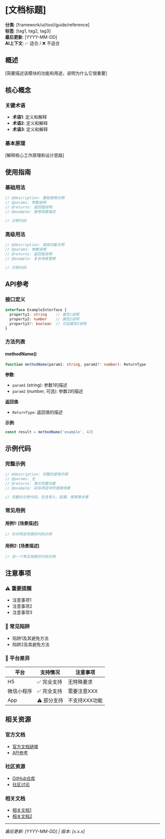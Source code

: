 # [文档标题]

<!-- 文档元数据 -->
**分类**: [framework/ui/tool/guide/reference]  
**标签**: [tag1, tag2, tag3]  
**最后更新**: [YYYY-MM-DD]  
**AI上下文**: ✅ 适合 / ❌ 不适合  

## 概述

[简要描述该模块的功能和用途，说明为什么它很重要]

## 核心概念

### 关键术语

- **术语1**: 定义和解释
- **术语2**: 定义和解释
- **术语3**: 定义和解释

### 基本原理

[解释核心工作原理和设计思路]

## 使用指南

### 基础用法

```typescript
// @description: 基础使用示例
// @params: 参数说明
// @returns: 返回值说明
// @example: 使用场景描述

// 示例代码
```

### 高级用法

```typescript
// @description: 高级功能示例
// @params: 参数说明
// @returns: 返回值说明
// @example: 复杂场景使用

// 示例代码
```

## API参考

### 接口定义

```typescript
interface ExampleInterface {
  property1: string    // 属性1说明
  property2: number    // 属性2说明
  property3?: boolean  // 可选属性3说明
}
```

### 方法列表

#### methodName()

```typescript
function methodName(param1: string, param2?: number): ReturnType
```

**参数**:
- `param1` (string): 参数1的描述
- `param2` (number, 可选): 参数2的描述

**返回值**:
- `ReturnType`: 返回值的描述

**示例**:
```typescript
const result = methodName('example', 42)
```

## 示例代码

### 完整示例

```typescript
// @description: 完整的使用示例
// @params: 无
// @returns: 演示完整功能
// @example: 实际项目中的使用场景

// 完整的示例代码，包含导入、配置、使用等步骤
```

### 常见用例

#### 用例1: [场景描述]

```typescript
// 针对特定场景的代码示例
```

#### 用例2: [场景描述]

```typescript
// 另一个常见场景的代码示例
```

## 注意事项

### ⚠️ 重要提醒

- 注意事项1
- 注意事项2
- 注意事项3

### 🐛 常见陷阱

- 陷阱1及其避免方法
- 陷阱2及其避免方法

### 📱 平台差异

| 平台 | 支持情况 | 注意事项 |
|------|----------|----------|
| H5 | ✅ 完全支持 | 无特殊要求 |
| 微信小程序 | ✅ 完全支持 | 需要注意XXX |
| App | ⚠️ 部分支持 | 不支持XXX功能 |

## 相关资源

### 官方文档
- [官方文档链接](https://example.com)
- [API参考](https://example.com/api)

### 社区资源
- [GitHub仓库](https://github.com/example)
- [社区讨论](https://example.com/community)

### 相关文档
- [相关文档1](./related-doc-1.md)
- [相关文档2](./related-doc-2.md)

---

*最后更新: [YYYY-MM-DD] | 版本: [x.x.x]*